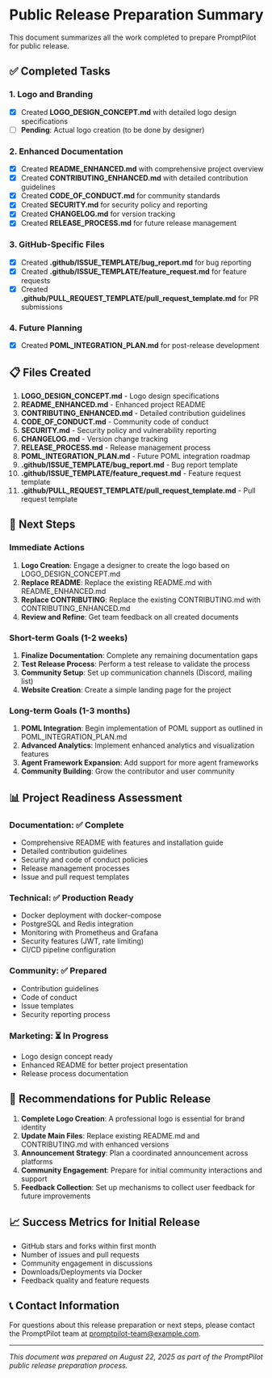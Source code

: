 # Public Release Preparation Summary

This document summarizes all the work completed to prepare PromptPilot for public release.

## ✅ Completed Tasks

### 1. Logo and Branding
- [x] Created **LOGO_DESIGN_CONCEPT.md** with detailed logo design specifications
- [ ] **Pending**: Actual logo creation (to be done by designer)

### 2. Enhanced Documentation
- [x] Created **README_ENHANCED.md** with comprehensive project overview
- [x] Created **CONTRIBUTING_ENHANCED.md** with detailed contribution guidelines
- [x] Created **CODE_OF_CONDUCT.md** for community standards
- [x] Created **SECURITY.md** for security policy and reporting
- [x] Created **CHANGELOG.md** for version tracking
- [x] Created **RELEASE_PROCESS.md** for future release management

### 3. GitHub-Specific Files
- [x] Created **.github/ISSUE_TEMPLATE/bug_report.md** for bug reporting
- [x] Created **.github/ISSUE_TEMPLATE/feature_request.md** for feature requests
- [x] Created **.github/PULL_REQUEST_TEMPLATE/pull_request_template.md** for PR submissions

### 4. Future Planning
- [x] Created **POML_INTEGRATION_PLAN.md** for post-release development

## 📋 Files Created

1. **LOGO_DESIGN_CONCEPT.md** - Logo design specifications
2. **README_ENHANCED.md** - Enhanced project README
3. **CONTRIBUTING_ENHANCED.md** - Detailed contribution guidelines
4. **CODE_OF_CONDUCT.md** - Community code of conduct
5. **SECURITY.md** - Security policy and vulnerability reporting
6. **CHANGELOG.md** - Version change tracking
7. **RELEASE_PROCESS.md** - Release management process
8. **POML_INTEGRATION_PLAN.md** - Future POML integration roadmap
9. **.github/ISSUE_TEMPLATE/bug_report.md** - Bug report template
10. **.github/ISSUE_TEMPLATE/feature_request.md** - Feature request template
11. **.github/PULL_REQUEST_TEMPLATE/pull_request_template.md** - Pull request template

## 🚀 Next Steps

### Immediate Actions
1. **Logo Creation**: Engage a designer to create the logo based on LOGO_DESIGN_CONCEPT.md
2. **Replace README**: Replace the existing README.md with README_ENHANCED.md
3. **Replace CONTRIBUTING**: Replace the existing CONTRIBUTING.md with CONTRIBUTING_ENHANCED.md
4. **Review and Refine**: Get team feedback on all created documents

### Short-term Goals (1-2 weeks)
1. **Finalize Documentation**: Complete any remaining documentation gaps
2. **Test Release Process**: Perform a test release to validate the process
3. **Community Setup**: Set up communication channels (Discord, mailing list)
4. **Website Creation**: Create a simple landing page for the project

### Long-term Goals (1-3 months)
1. **POML Integration**: Begin implementation of POML support as outlined in POML_INTEGRATION_PLAN.md
2. **Advanced Analytics**: Implement enhanced analytics and visualization features
3. **Agent Framework Expansion**: Add support for more agent frameworks
4. **Community Building**: Grow the contributor and user community

## 📊 Project Readiness Assessment

### Documentation: ✅ Complete
- Comprehensive README with features and installation guide
- Detailed contribution guidelines
- Security and code of conduct policies
- Release management processes
- Issue and pull request templates

### Technical: ✅ Production Ready
- Docker deployment with docker-compose
- PostgreSQL and Redis integration
- Monitoring with Prometheus and Grafana
- Security features (JWT, rate limiting)
- CI/CD pipeline configuration

### Community: ✅ Prepared
- Contribution guidelines
- Code of conduct
- Issue templates
- Security reporting process

### Marketing: ⏳ In Progress
- Logo design concept ready
- Enhanced README for better project presentation
- Release process documentation

## 🎯 Recommendations for Public Release

1. **Complete Logo Creation**: A professional logo is essential for brand identity
2. **Update Main Files**: Replace existing README.md and CONTRIBUTING.md with enhanced versions
3. **Announcement Strategy**: Plan a coordinated announcement across platforms
4. **Community Engagement**: Prepare for initial community interactions and support
5. **Feedback Collection**: Set up mechanisms to collect user feedback for future improvements

## 📈 Success Metrics for Initial Release

- GitHub stars and forks within first month
- Number of issues and pull requests
- Community engagement in discussions
- Downloads/Deployments via Docker
- Feedback quality and feature requests

## 📞 Contact Information

For questions about this release preparation or next steps, please contact the PromptPilot team at promptpilot-team@example.com.

---

*This document was prepared on August 22, 2025 as part of the PromptPilot public release preparation process.*